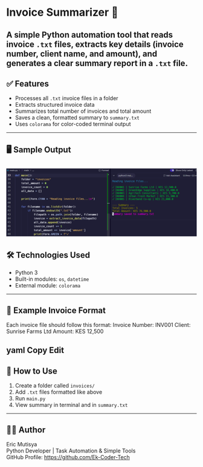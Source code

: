 # Invoice Summarizer 🧾
A simple Python automation tool that reads invoice `.txt` files, extracts key details (invoice number, client name, and amount), and generates a clear summary report in a `.txt` file.
---
## ✅ Features
- Processes all `.txt` invoice files in a folder
- Extracts structured invoice data
- Summarizes total number of invoices and total amount
- Saves a clean, formatted summary to `summary.txt`
- Uses `colorama` for color-coded terminal output
---
## 🖥️ Sample Output
![Invoice Summary Output](invoice_summarizer.png)
---
## 🛠 Technologies Used
- Python 3
- Built-in modules: `os`, `datetime`
- External module: `colorama`
---
## 📁 Example Invoice Format
Each invoice file should follow this format:
Invoice Number: INV001
Client: Sunrise Farms Ltd
Amount: KES 12,500

yaml
Copy
Edit
---
## 🔄 How to Use
1. Create a folder called `invoices/`
2. Add `.txt` files formatted like above
3. Run `main.py`
4. View summary in terminal and in `summary.txt`
---
## 🧑‍💻 Author
Eric Mutisya  
Python Developer | Task Automation & Simple Tools  
GitHub Profile: https://github.com/Ek-Coder-Tech
